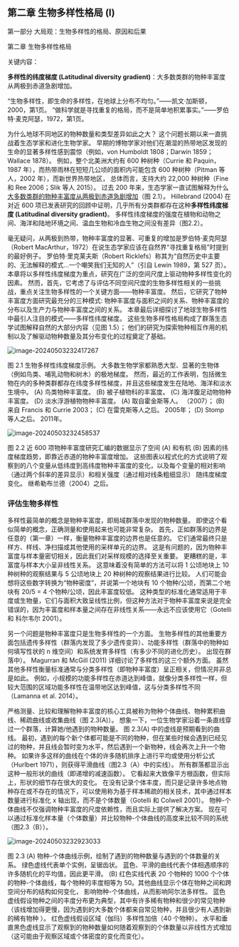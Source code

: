 ## 第二章  生物多样性格局 (I)

第一部分  大局观：生物多样性的格局、原因和后果

第二章 生物多样性格局



关键内容：

**多样性的纬度梯度 (Latitudinal diversity gradient)**：大多数类群的物种丰富度从两极到赤道急剧增加。



“生物多样性，即生命的多样性，在地球上分布不均匀。”——凯文·加斯顿，2000，第1页。
“做科学就是寻找重复的格局，而不是简单地积累事实。”——罗伯特·麦克阿瑟，1972，第1页。

为什么地球不同地区的物种数量和类型差异如此之大？ 这个问题长期以来一直挑战着生态学家和进化生物学家。 早期的博物学家对他们在潮湿的热带地区发现的生命的显著多样性感到震惊（例如，von Humboldt 1808；Darwin 1859；Wallace 1878）。 例如，整个北美洲大约有 600 种树种（Currie 和 Paquin，1987 年），而热带雨林在短短几公顷的面积内可能包含 600 种树种（Pitman 等人，2002 年），而新世界热带地区， 总体而言，支持大约 22,000 种树种（Fine 和 Ree 2006；Slik 等人 2015）。 过去 200 年来，生态学家一直试图解释为什么<u>大多数类群的物种丰富度从两极到赤道急剧增加</u>（图 2.1）。 Hillebrand (2004) 在对近 600 项已发表研究的回顾中证明，几乎所有分类群都存在这种**多样性纬度梯度 (Latitudinal diversity gradient)**。 多样性纬度梯度的强度在植物和动物之间、海洋和陆地环境之间、温血生物和冷血生物之间没有差异（图2.2）。

毫无疑问，从两极到热带，物种丰富度的显著、可重复的增加是罗伯特·麦克阿瑟（Robert MacArthur，1972）在说生态学家应该在自然界“寻找重复格局”时提到的最好例子。 罗伯特·里克莱夫斯（Robert Ricklefs）称其为“自然历史中主要的、无法解释的模式...一个嘲笑我们无知的人”（引自 Lewin 1989，第 527 页）。 本章将以多样性纬度梯度为重点，研究在广泛的空间尺度上驱动物种多样性变化的因素。 然而，首先，它考虑了与评估不同空间尺度的生物多样性相关的一些挑战，重点关注生物多样性的一个关键方面——物种丰富度。 然后，它研究了物种丰富度方面研究最充分的三种模式: 物种丰富度与面积之间的关系、物种丰富度的分布以及生产力与物种丰富度之间的关系。 本章最后详细探讨了地球生物多样性中最引人注目的模式——多样性纬度梯度。 这些生物多样性格局构成了群落生态学试图解释自然的大部分内容（见图 1.5）； 他们的研究为探索物种相互作用的机制以及了解驱动物种数量及其分布变化的过程奠定了基础。

![image-20240503232417267](C:\Users\iceji\AppData\Roaming\Typora\typora-user-images\image-20240503232417267.png)

图 2.1 生物多样性纬度梯度示例。 大多数生物学家都熟悉大型、显著的生物体（例如鸟类、哺乳动物和树木）的极地梯度。 然而，最近的工作表明，包括微生物在内的多种类群都存在纬度多样性梯度，并且这些梯度发生在陆地、海洋和淡水生境中。 (A) 鸟类物种丰富度。 (B) 被子植物科的丰富度。 (C) 海洋腹足动物物种丰富度。 (D) 淡水浮游植物物种丰富度。 (A) 取自霍金斯等人。 （2007）； (B) 来自 Francis 和 Currie 2003； (C) 在雷克斯等人之后。 2005年； (D) Stomp 等人之后。 2011年。

![image-20240503232458537](C:\Users\iceji\AppData\Roaming\Typora\typora-user-images\image-20240503232458537.png)

图 2.2 近 600 项物种丰富度研究汇编的数据显示了空间 (A) 和有机 (B) 因素的纬度梯度趋势，即靠近赤道的物种丰富度增加。 这些图表以程式化的方式说明了观察到的八个变量从低纬度到高纬度物种丰富度的变化，以及每个变量的相对影响（通过两个斜率的差异显示）和相关强度（通过相对线条粗细显示） 随纬度梯度变化。 继希勒布兰德（2004）之后。



### 评估生物多样性

多样性最简单的概念是物种丰富度，即局域群落中发现的物种数量。 即使这个看似简单的概念，正确测量和使用起来也可能非常复杂。 首先，正如群落的边界是任意的（第一章）一样，衡量物种丰富度的边界也是任意的。 它们通常最终只是样方、样线、净扫描或其他使用的采样单元的边界。 这是有问题的，因为物种丰富度与样本量密切相关，因此我们对采样规模的选择至关重要。 更糟糕的是，丰富度与样本大小呈非线性关系。 这意味着没有简单的方法可以将 1 公顷地块上 10 种树种的观察结果与 5 公顷地块上 20 种树种的观察结果进行比较。 人们可能会想将这些数字转换为“物种密度”，并说第一个地块有 10 个物种/公顷，而第二个地块有 20/5 = 4 个物种/公顷，因此丰富度较低。 这种类型的标准化通常适用于丰度或生物量，它们与面积大致呈线性比例，但这种方法对于物种丰富度来说是完全错误的，因为丰富度和样本量之间存在非线性关系——永远不应该使用它（Gotelli 和 科尔韦尔 2001）。

另一个问题是物种丰富度只是生物多样性的一个方面。 生物多样性的其他重要方面包括遗传多样性（群落内发现了多少遗传变异）、功能多样性（群落中的物种如何填写性状的 n 维空间）和系统发育多样性（有多少不同的进化历史）。 出现在群落中）。 Magurran 和 McGill (2011) 详细讨论了多样性的这三个额外方面。 虽然其他多样性衡量标准通常与分类多样性（即物种丰富度）呈正相关，但情况并非总是如此。 例如，小规模的功能多样性在赤道达到峰值，就像分类多样性一样，但较大范围的区域功能多样性在温带地区达到峰值，这与分类多样性不同（Lamanna et al. 2014）。

严格测量、比较和理解物种丰富度的核心工具被称为物种个体曲线、物种累积曲线、稀疏曲线或收集曲线（图 2.3(A)）。 想象一下，一位生物学家沿着一条直线穿过一个群落，计算她/他遇到的物种数量。 图 2.3(A) 中的虚线是预期看到的曲线。 最初，遇到的每个新个体都可能是不同的物种，但在某些时候会遇到已经见过的物种，并且线会暂时变为水平，然后遇到一个新物种，线会再次上升一个物种。 如果许多这样的曲线在个体的许多随机排序上进行平均或使用分析公式（Hurlbert 1971），则获得平滑曲线（图2.3（A）中的实线）。 所有群落都显示出这种一般形状的曲线（即递增的减速函数）。 它看起来大致像平方根函数，但实际上，形状的细节存在很大的变化。 在没有记录个体丰度，而只是记录许多地点物种存在或不存在的情况下，可以使用称为基于样本稀疏的相关技术，其中通过样本数量进行标准化 x 轴出现，而不是个体数量（Gotelli 和 Colwell 2001）。 物种-个体曲线不仅强调物种丰富度的尺度依赖性，而且实际上提供了解决方案。 现在可以通过标准化样本量（个体数量）并比较物种-个体曲线的高度来比较不同的系统（图2.3（B））。

![image-20240503232923033](C:\Users\iceji\AppData\Roaming\Typora\typora-user-images\image-20240503232923033.png)

图 2.3 (A) 物种-个体曲线示例，绘制了遇到的物种数量与遇到的个体数量的关系。 绿色虚线代表单个实例，呈锯齿状。 蓝色、平滑的曲线代表个体相遇顺序的许多随机化的平均值，因此更平滑。 (B) 红色实线代表 20 个物种的 1000 个个体的物种-个体曲线，每个物种的丰度相等为 50。其他曲线显示个体在物种之间和跨空间分布的结构如何变化， 影响物种-个体曲线，从而影响阿尔法多样性。 蓝色虚线假设物种之间的丰度分布更为典型，其中有许多稀有物种和很少的常见物种（该线增加得更慢，因为遇到的大多数个体都来自常见物种，并且很少有人遇到新的稀有物种 ）。 红色虚线假设区域（伽玛）多样性加倍（40 个物种）。 水平和垂直黑色虚线显示了观察到的物种数量如何随着观察到的个体数量以非线性方式增加（这可能由于观察区域或个体密度的变化而变化）。

